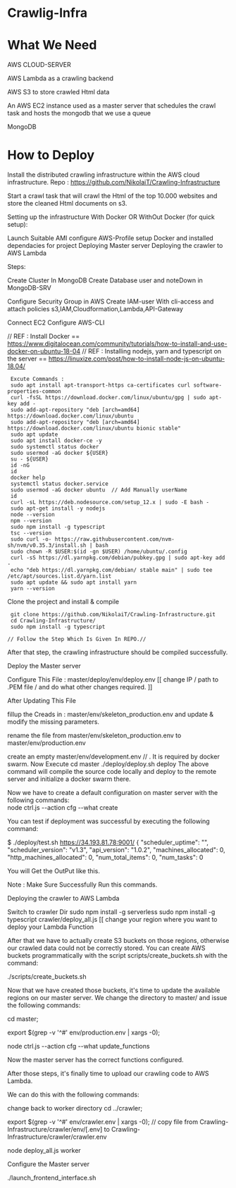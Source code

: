 # Crawlig-Infra

# What We Need

  AWS CLOUD-SERVER
  
  AWS Lambda as a crawling backend
  
  AWS S3 to store crawled Html data
  
  An AWS EC2 instance used as a master server that schedules the crawl task and hosts the mongodb that we use a queue
  
  MongoDB 
	
# How to Deploy

Install the distributed crawling infrastructure within the AWS cloud infrastructure.
Repo : https://github.com/NikolaiT/Crawling-Infrastructure

Start a crawl task that will crawl the Html of the top 10.000 websites and store the cleaned Html documents on s3.



Setting up the infrastructure With Docker OR WithOut Docker (for quick setup):

Launch Suitable AMI
configure AWS-Profile
setup Docker and installed dependacies for project
Deploying Master server
Deploying the crawler to AWS Lambda


Steps:

Create Cluster In MongoDB
Create Database user and noteDown in MongoDB-SRV


Configure Security Group in AWS
Create IAM-user With cli-access and attach policies s3,IAM,Cloudformation,Lambda,API-Gateway

Connect EC2
Configure AWS-CLI

// REF : Install Docker == https://www.digitalocean.com/community/tutorials/how-to-install-and-use-docker-on-ubuntu-18-04
// REF : Installing nodejs, yarn and typescript on the server == https://linuxize.com/post/how-to-install-node-js-on-ubuntu-18.04/

     Excute Commands : 
     sudo apt install apt-transport-https ca-certificates curl software-properties-common
     curl -fsSL https://download.docker.com/linux/ubuntu/gpg | sudo apt-key add -
     sudo add-apt-repository "deb [arch=amd64] https://download.docker.com/linux/ubuntu 
     sudo add-apt-repository "deb [arch=amd64] https://download.docker.com/linux/ubuntu bionic stable"
     sudo apt update
     sudo apt install docker-ce -y
     sudo systemctl status docker
     sudo usermod -aG docker ${USER}   
     su - ${USER}
     id -nG
     id
     docker help
     systemctl status docker.service 
     sudo usermod -aG docker ubuntu  // Add Manually userName
     id
     curl -sL https://deb.nodesource.com/setup_12.x | sudo -E bash -
     sudo apt-get install -y nodejs
     node --version
     npm --version
     sudo npm install -g typescript
     tsc --version
     sudo curl -o- https://raw.githubusercontent.com/nvm-sh/nvm/v0.35.3/install.sh | bash
     sudo chown -R $USER:$(id -gn $USER) /home/ubuntu/.config
     curl -sS https://dl.yarnpkg.com/debian/pubkey.gpg | sudo apt-key add -
     echo "deb https://dl.yarnpkg.com/debian/ stable main" | sudo tee /etc/apt/sources.list.d/yarn.list
     sudo apt update && sudo apt install yarn
     yarn --version
     

Clone the project and install & compile


     git clone https://github.com/NikolaiT/Crawling-Infrastructure.git
     cd Crawling-Infrastructure/
     sudo npm install -g typescript

	// Follow the Step Which Is Given In REPO.//

After that step, the crawling infrastructure should be compiled successfully.

Deploy the Master server

Configure This File :	master/deploy/env/deploy.env  [[ change IP / path to .PEM file / and do what other changes required. ]]

After Updating This File

fillup the Creads in : master/env/skeleton_production.env and update & modify the missing parameters.

rename the file from master/env/skeleton_production.env to master/env/production.env

create an empty master/env/development.env  // . It is required by docker swarm.
Now Execute
  cd master
  ./deploy/deploy.sh deploy
The above command will compile the source code locally and deploy to the remote server and initialize a docker swarm there.

Now we have to create a default configuration on master server with the following commands:  
  node ctrl.js --action cfg --what create
  
You can test if deployment was successful by executing the following command:

$ ./deploy/test.sh
https://34.193.81.78:9001/
{
  "scheduler_uptime": "",
  "scheduler_version": "v1.3",
  "api_version": "1.0.2",
  "machines_allocated": 0,
  "http_machines_allocated": 0,
  "num_total_items": 0,
  "num_tasks": 0

You will Get the OutPut like this.

Note : Make Sure Successfully Run this commands.


Deploying the crawler to AWS Lambda


Switch to crawler Dir
 sudo npm install -g serverless
 sudo npm install -g typescript
 crawler/deploy_all.js  [[ change your region where you want to deploy your Lambda Function

After that we have to actually create S3 buckets on those regions, otherwise our crawled data could not be correctly stored. You can create AWS buckets programmatically with the script scripts/create_buckets.sh with the command:

 ./scripts/create_buckets.sh

Now that we have created those buckets, it's time to update the available regions on our master server. We change the directory to master/ and issue the following commands:

  cd master;

  export $(grep -v '^#' env/production.env | xargs -0);

  node ctrl.js --action cfg --what update_functions

Now the master server has the correct functions configured.

After those steps, it's finally time to upload our crawling code to AWS Lambda.

We can do this with the following commands:

change back to worker directory
  cd ../crawler;

  export $(grep -v '^#' env/crawler.env | xargs -0);
   // copy file from Crawling-Infrastructure/crawler/env/[.env] to Crawling-Infrastructure/crawler/crawler.env

  node deploy_all.js worker

Configure the Master server

  ./launch_frontend_interface.sh







